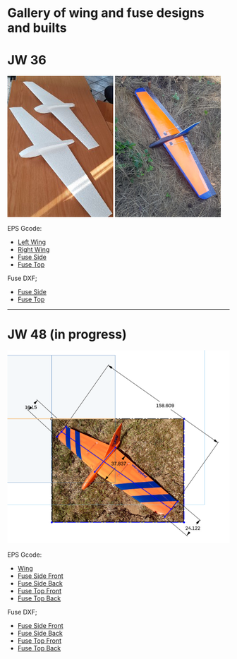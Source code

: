 Gallery of wing and fuse designs and builts 
===

# JW 36
![Mini-JW](static/gallery/jw36/minijw.jpeg)
![Mini-JW](static/gallery/jw36/jw36_glass.jpg)


EPS Gcode:
* [Left Wing](static/gallery/jw36/JW36_left.gcode)
* [Right Wing](static/gallery/jw36/JW36_right.gcode)
* [Fuse Side](static/gallery/jw36/JW36_Nose%20-%20side.dxf.gcode)
* [Fuse Top](static/gallery/jw36/JW36_Nose%20-%20top.dxf.gcode)

Fuse DXF;
* [Fuse Side](static/gallery/jw36/JW36_Nose%20-%20side.dxf)
* [Fuse Top](static/gallery/jw36/JW36_Nose%20-%20top.dxf)

---

# JW 48 (in progress)
![JW48](static/gallery/jw48/trace.png)

EPS Gcode:
* [Wing](static/gallery/jw48/JW48.gcode)
* [Fuse Side Front](static/gallery/jw48/jw48_nose_front.dxf.gcode)
* [Fuse Side Back](static/gallery/jw48/jw48_nose_back.dxf.gcode)
* [Fuse Top Front](static/gallery/jw48/JW48_Nose%20-%20top_front.dxf.gcode)
* [Fuse Top Back](static/gallery/jw48/JW48_Nose%20-%20top_back.dxf.gcode)



Fuse DXF;
* [Fuse Side Front](static/gallery/jw48/jw48_nose_front.dxf)
* [Fuse Side Back](static/gallery/jw48/jw48_nose_back.dxf)
* [Fuse Top Front](static/gallery/jw48/JW48_Nose%20-%20top_front.dxf)
* [Fuse Top Back](static/gallery/jw48/JW48_Nose%20-%20top_back.dxf)

